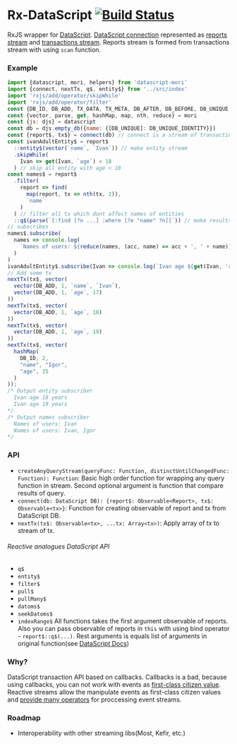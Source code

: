 Rx-DataScript [![Build Status](https://travis-ci.org/typeetfunc/rx-datascript.svg?branch=master)](https://travis-ci.org/typeetfunc/rx-datascript)
=========================

RxJS wrapper for [DataScript](https://github.com/tonsky/datascript). [DataScript connection](https://github.com/tonsky/datascript/blob/master/test%2Fdatascript%2Ftest%2Fconn.cljc) represented as [reports stream](https://github.com/typeetfunc/rx-datascript/blob/master/src/index.js#L22) and [transactions stream](https://github.com/typeetfunc/rx-datascript/blob/master/src/index.js#L21). Reports stream is formed from transactions stream with using `scan` function.

### Example
```Javascript
import {datascript, mori, helpers} from 'datascript-mori'
import {connect, nextTx, q$, entity$} from '../src/index'
import 'rxjs/add/operator/skipWhile'
import 'rxjs/add/operator/filter'
const {DB_ID, DB_ADD, TX_DATA, TX_META, DB_AFTER, DB_BEFORE, DB_UNIQUE, DB_UNIQUE_IDENTITY} = helpers
const {vector, parse, get, hashMap, map, nth, reduce} = mori
const {js: djs} = datascript
const db = djs.empty_db({name: {[DB_UNIQUE]: DB_UNIQUE_IDENTITY}})
const {report$, tx$} = connect(db) // connect is a stream of transactions and stream of reports
const ivanAdultEntity$ = report$
  ::entity$(vector(`name`, `Ivan`)) // make entity stream
  .skipWhile(
    Ivan => get(Ivan, `age`) < 18
  ) // skip all entity with age < 18
const names$ = report$
  .filter(
    report => find(
      map(report, tx => nth(tx, 2)),
      `name`
    )
  ) // filter all tx which dont affect names of entities
  ::q$(parse(`[:find [?n ...] :where [?e "name" ?n]]`)) // make results of the query stream
// subscribes
names$.subscribe(
  names => console.log(
    `Names of users: ${reduce(names, (acc, name) => acc + ', ' + name)}`
  )
)
ivanAdultEntity$.subscribe(Ivan => console.log(`Ivan age ${get(Ivan, 'age')} years`))
// Add some tx
nextTx(tx$, vector(
  vector(DB_ADD, 1, `name`, `Ivan`),
  vector(DB_ADD, 1, `age`, 17)
))
nextTx(tx$, vector(
  vector(DB_ADD, 1, `age`, 18)
))
nextTx(tx$, vector(
  vector(DB_ADD, 1, `age`, 19)
))
nextTx(tx$, vector(
  hashMap(
    DB_ID, 2,
    "name", "Igor",
    "age", 35
  )
));
/* Output entity subscriber
  Ivan age 18 years
  Ivan age 19 years
*/
/* Output names subscriber
  Names of users: Ivan
  Names of users: Ivan, Igor
*/
```
### API
 - `createAnyQueryStream(queryFunc: Function, distinctUntilChangedFunc: Function): Function`: Basic high order function for wrapping any query function in stream. Second optional argument is function that compare results of query.
 - `connect(db: DataScript DB): {report$: Observable<Report>, tx$: Observable<tx>}`: Function for creating observable of report and tx from DataScript DB.
 - `nextTx(tx$: Observable<tx>, ...tx: Array<tx>)`: Apply array of tx to stream of tx.

###### Reactive analogues DataScript API
 - `q$`
 - `entity$`
 - `filter$`
 - `pull$`
 - `pullMany$`
 - `datoms$`
 - `seekDatoms$`
 - `indexRange$`
All functions takes the first argument observable of reports. Also you can pass observable of reports in `this` with using bind operator - `report$::q$(...)`. Rest arguments is equals list of arguments in original function(see [DataScript Docs](https://github.com/tonsky/datascript/wiki/API-overview))

### Why?

DataScript transaction API based on callbacks. Callbacks is a bad, because using callbacks, you can not work with events as [first-class citizen value](https://en.wikipedia.org/wiki/First-class_citizen).  Reactive streams allow the manipulate events as first-class citizen values and [provide many operators](http://reactivex.io/documentation/operators.html) for proccessing event streams.

### Roadmap
 - Interoperability with other streaming libs(Most, Kefir, etc.)

